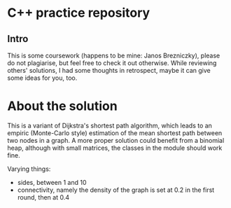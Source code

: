 # C++ practice repository

## Intro

This is some coursework (happens to be mine: Janos Brezniczky), please do not 
plagiarise, but feel free to check it out otherwise.
While reviewing others' solutions, I had some thoughts in retrospect, maybe it
can give some ideas for you, too.

# About the solution

This is a variant of Dijkstra's shortest path algorithm, which leads to an 
empiric (Monte-Carlo style) estimation of the mean shortest path between two 
nodes in a graph. A more proper solution could benefit from a binomial heap, 
although with small matrices, the classes in the module should work fine.

Varying things:
* sides, between 1 and 10
* connectivity, namely the density of the graph is set at 0.2 in the first round,
  then at 0.4

